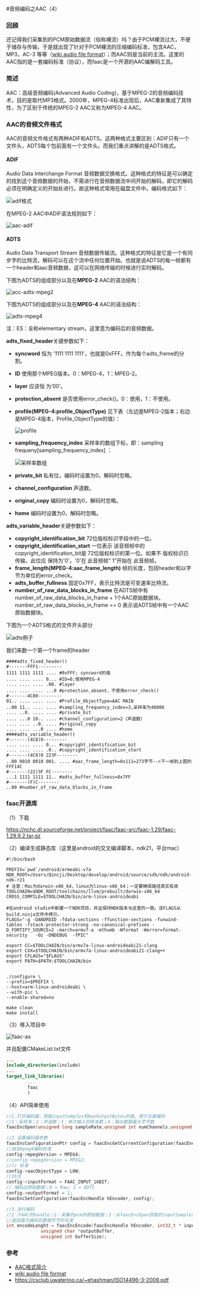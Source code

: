 #音频编码之AAC（4）


### 回顾

还记得我们采集到的PCM原始数据流（俗称裸流）吗？由于PCM裸流过大，不便于储存与传输，于是就出现了针对于PCM裸流的压缩编码标准，包含AAC，MP3，AC-3 等等（[wiki audio file format](https://en.wikipedia.org/wiki/Audio_file_format)）；而AAC则是当前的主流。这里的AAC指的是一套编码标准（协议），而faac是一个开源的AAC编解码工具。

### 简述

AAC：高级音频编码(Advanced Audio Coding)，基于MPEG-2的音频编码技术，目的是取代MP3格式。2000年，MPEG-4标准出现后，AAC重新集成了其特性，为了区别于传统的MPEG-2 AAC又称为MPEG-4 AAC。

### AAC的音频文件格式

AAC的音频文件格式有两种ADIF和ADTS。这两种格式主要区别：ADIF只有一个文件头，ADTS每个包前面有一个文件头。而我们重点讲解的是ADTS格式。

#### ADIF

Audio Data Interchange Format 音频数据交换格式。这种格式的特征是可以确定的找到这个音频数据的开始，不需进行在音频数据流中间开始的解码，即它的解码必须在明确定义的开始处进行。故这种格式常用在磁盘文件中。编码格式如下：

![adif格式](4-aac/aac-adif格式.png)

在MPEG-2 AAC中ADIF语法规则如下：

![aac-adif](4-aac/aac-adif.png)

#### ADTS

Audio Data Transport Stream 音频数据传输流。这种格式的特征是它是一个有同步字的比特流，解码可以在这个流中任何位置开始。也就是说ADTS的每一帧都有一个header和aac音频数据，这可以在网络传输的时候进行实时解码。

下图为ADTS的组成部分以及在**MPEG-2** AAC的语法结构：

![acc-adts-mpeg2](4-aac/acc-adts-mpeg2.png)

下图为ADTS的组成部分以及在**MPEG-4** AAC的语法结构：

![adts-mpeg4](4-aac/aac-adts-mpeg4.png)

 注：ES：全称elementary stream，这里意为编码后的音频数据。

**adts_fixed_header**关键参数如下：

- **syncword** 恒为 '1111 1111 1111'，也就是0xFFF。作为每个adts_freme的分割。

- **ID** 使用那个MPEG版本。0：MPEG-4，1：MPEG-2。

- **layer** 应该恒 为‘00’。

- **protection_absent** 是否使用error_check()。0：使用，1：不使用。

- **profile(MPEG-4:profile_ObjectType)** 见下表（左边是MPEG-2版本；右边是MPEG-4版本，Profile_ObjectType的值）：

  ![profile](4-aac/aac-profile.png)

- **sampling_frequency_index** 采样率的数组下标，即：sampling frequeny[sampling_frequency_index] ：

  ![采样率数组](4-aac/aac-采样率数组.png)

- **private_bit**  私有位，编码时设置为0，解码时忽略。

- **channel_configuration** 声道数。

- **original_copy** 编码时设置为0，解码时忽略。

- **home** 编码时设置为0，解码时忽略。

**adts_variable_header**关键参数如下：

- **copyright_identification_bit** 72位版权标识字段中的一位。
- **copyright_identification_start** 一位表示 该音频帧中的copyright_identification_bit是 72位版权标识的第一位。如果不 版权标识已传输，此位应 保持为'0'。'0'在 此音频帧“ 1”开始在 此音频帧。
- **frame_length(MPEG-4:aac_frame_length)** 帧的长度，包括header和以字节为单位的error_check。
- **adts_buffer_fullness** 固定0x7FF，表示比特流是可变速率比特流。
- **number_of_raw_data_blocks_in_frame** 在ADTS帧中有number_of_raw_data_blocks_in_frame + 1个AAC原始数据块。number_of_raw_data_blocks_in_frame == 0 表示说ADTS帧中有一个AAC原始数据块。

下图为一个ADTS格式的文件开头部分

![adts例子](4-aac/aac-adts例子.png)

我们来数一个第一个frame的header

```shell
####adts_fixed_header()
#-------FFF1---------
1111 1111 1111 .... #0xFFF; syncword的值
.... .... .... 0... #ID=0;使用MPEG-4
.... .... .... .00. #layer
.... .... .... ...0 #protection_absent，不使用error_check()
#-------4C80---------
01.. .... .... .... #Profile_ObjectType=AAC MAIN
..00 11.. .... .... #sampling_frequency_index=3,采样率为48000
.... ..0. .... .... #private_bit
.... ...0 10.. .... #channel_configuration=2（声道数）
.... .... ..0. .... #original_copy
.... .... ...0 .... #home
####adts_variable_header()
#-------(4C8)0---------
.... .... .... 0... #copyright_identification_bit
.... .... .... .0.. #copyright_identification_start
#-------(4C8)0 223F--------
..00 0010 0010 001. .... #aac_frame_length=0x111=273字节-->下一帧到上图的FFF14C
#-------(22)3F FC--------
...1 1111 1111 11.. #adts_buffer_fullness=0x7FF
#-------(F)C--------
..00 #number_of_raw_data_blocks_in_frame
```

### faac开源库

（1）下载

https://nchc.dl.sourceforge.net/project/faac/faac-src/faac-1.29/faac-1.29.9.2.tar.gz

（2）编译生成静态库（这里是android的交叉编译脚本，ndk21，平台mac）

```shell
#!/bin/bash

PREFIX=`pwd`/android/armeabi-v7a
NDK_ROOT=/Users/Qincji/Desktop/develop/android/source/sdk/ndk/android-ndk-r21
# 注意：Mac为darwin-x86_64，linux为linux-x86_64；一定要确保路径真实有效
TOOLCHAIN=$NDK_ROOT/toolchains/llvm/prebuilt/darwin-x86_64
CROSS_COMPILE=$TOOLCHAIN/bin/arm-linux-androideabi

#在android studio中新建一个NDK项目，并且保持NDK版本与这里的一致。该FLAGS从build.ninja文件中拷贝。
FLAGS="-g -DANDROID -fdata-sections -ffunction-sections -funwind-tables -fstack-protector-strong -no-canonical-prefixes -D_FORTIFY_SOURCE=2 -march=armv7-a -mthumb -Wformat -Werror=format-security   -Oz -DNDEBUG  -fPIC"

export CC=$TOOLCHAIN/bin/armv7a-linux-androideabi21-clang
export CXX=$TOOLCHAIN/bin/armv7a-linux-androideabi21-clang++
export CFLAGS="$FLAGS"
export PATH=$PATH:$TOOLCHAIN/bin
	

./configure \
--prefix=$PREFIX \
--host=arm-linux-androideabi \
--with-pic \
--enable-shared=no  

make clean
make install
```

（3）移入项目中

![faac-as](4-aac/aac-faac-as.png)

并且配置CMakeList.txt文件

```cmake
...
include_directories(include)
...
target_link_libraries(
        ...
        faac
        )
```

（4）API简单使用

```c++
//1.打开编码器，获取inputSamples和maxOutputBytes的值，用于后面编码
//1：采样率；2：声道数；3：单次输入的样本数；4：输出数据最大字节数
faacEncOpen(unsigned long sampleRate,unsigned int numChannels,unsigned long *inputSamples,unsigned long *maxOutputBytes);

//2.设置编码器参数
faacEncConfigurationPtr config = faacEncGetCurrentConfiguration(faacEncHandle hEncoder);
//指定mpeg4编码标准
config->mpegVersion = MPEG4;
//config->mpegVersion = MPEG2;
//lc 标准
config->aacObjectType = LOW;
//16位
config->inputFormat = FAAC_INPUT_16BIT;
// 编码出原始数据；0 = Raw; 1 = ADTS
config->outputFormat = 1;
faacEncSetConfiguration(faacEncHandle hEncoder, config);

//3.进行编码
//1：FAAC的handle；2：采集的pcm的原始数据；3：从faacEncOpen获取的inputSamples；4：至少有从faacEncOpen获取maxOutputBytes大小的缓冲区；5：从faacEncOpen获取maxOutputBytes
//返回值为编码后数据字节的长度
int encodeLenght = faacEncEncode(faacEncHandle hEncoder, int32_t * inputBuffer, unsigned int samplesInput,
			 unsigned char *outputBuffer,
			 unsigned int bufferSize);
```



### 参考

- [AAC格式简介](https://blog.csdn.net/leixiaohua1020/article/details/11822537)
- [wiki audio file format](https://en.wikipedia.org/wiki/Audio_file_format)
- https://csclub.uwaterloo.ca/~ehashman/ISO14496-3-2009.pdf
